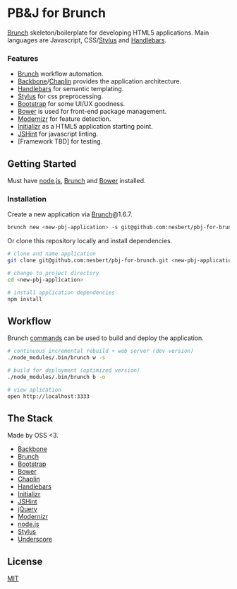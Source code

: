 PB&J for Brunch
==============

[Brunch](http://brunch.io) skeleton/boilerplate for developing HTML5 applications. Main languages are Javascript, CSS/[Stylus](http://learnboost.github.io/stylus/) and [Handlebars](http://handlebarsjs.com).

### Features

- [Brunch](http://brunch.io) workflow automation.
- [Backbone](http://backbonejs.org)/[Chaplin](http://chaplinjs.org) provides the application architecture.
- [Handlebars](http://handlebarsjs.com) for semantic templating.
- [Stylus](http://learnboost.github.io/stylus/) for css preprocessing.
- [Bootstrap](http://twitter.github.io/bootstrap/) for some UI/UX goodness.
- [Bower](http://bower.io) is used for front-end package management.
- [Modernizr](http://modernizr.com) for feature detection.
- [Initializr](http://www.initializr.com) as a HTML5 application starting point.
- [JSHint](http://www.jshint.com) for javascript linting.
- [Framework TBD] for testing.

## Getting Started

Must have [node.js](http://nodejs.org), [Brunch](http://brunch.io) and [Bower](http://bower.io) installed.

### Installation

Create a new application via [Brunch](http://brunch.io)@1.6.7.

```bash
brunch new <new-pbj-application> -s git@github.com:nesbert/pbj-for-brunch.git
```

Or clone this repository locally and install dependencies.

```bash
# clone and name application
git clone git@github.com:nesbert/pbj-for-brunch.git <new-pbj-application>

# change to project directory
cd <new-pbj-application>

# install application dependencies
npm install
```

## Workflow

Brunch [commands](https://github.com/brunch/brunch/blob/master/docs/commands.md) can be used to build and deploy the application.

```bash
# continuous incremental rebuild + web server (dev version)
./node_modules/.bin/brunch w -s

# build for deployment (optimized version)
./node_modules/.bin/brunch b -o

# view aplication
open http://localhost:3333
```

## The Stack

Made by OSS <3.

- [Backbone](http://backbonejs.org)
- [Brunch](http://brunch.io)
- [Bootstrap](http://twitter.github.io/bootstrap/)
- [Bower](http://bower.io)
- [Chaplin](http://chaplinjs.org)
- [Handlebars](http://handlebarsjs.com)
- [Initializr](http://www.initializr.com)
- [JSHint](http://www.jshint.com)
- [jQuery](http://jquery.com)
- [Modernizr](http://modernizr.com)
- [node.js](http://nodejs.org)
- [Stylus](http://learnboost.github.io/stylus/)
- [Underscore](http://underscorejs.org)

## License

[MIT](http://opensource.org/licenses/MIT)
